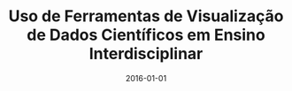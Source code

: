 ---
title: "Uso de Ferramentas de Visualização de Dados Científicos em Ensino Interdisciplinar"
collection: publications
permalink: /publication/2016-silva2016uso
authors: "F. N. Silva, L. da F. Costa"
date: 2016-01-01
venue: 'PRÓ-REITORIA DE GRADUAÇÃO'
bibtex: "silva2016uso.bib"
paperurl: 'http://www.prg.usp.br/wp-content/uploads/anais_congresso_graduacao_usp_2016_v2.pdf'
---